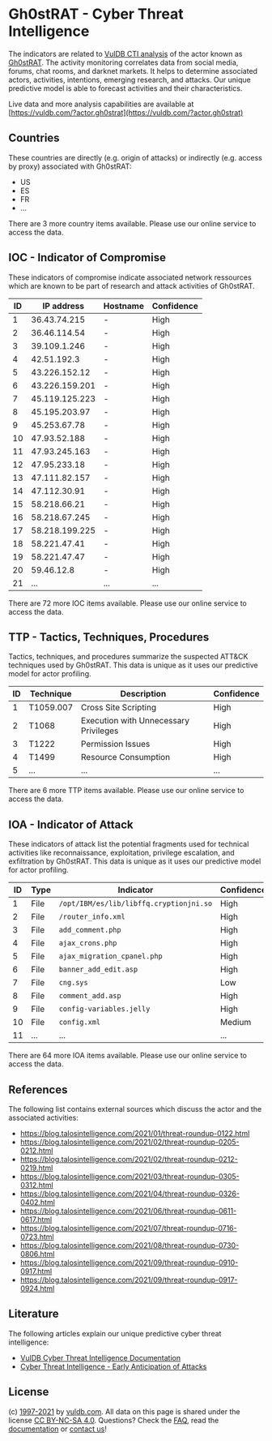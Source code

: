 # Gh0stRAT - Cyber Threat Intelligence

The indicators are related to [VulDB CTI analysis](https://vuldb.com/?doc.cti) of the actor known as [Gh0stRAT](https://vuldb.com/?actor.gh0strat). The activity monitoring correlates data from social media, forums, chat rooms, and darknet markets. It helps to determine associated actors, activities, intentions, emerging research, and attacks. Our unique predictive model is able to forecast activities and their characteristics.

Live data and more analysis capabilities are available at [https://vuldb.com/?actor.gh0strat](https://vuldb.com/?actor.gh0strat)

## Countries

These countries are directly (e.g. origin of attacks) or indirectly (e.g. access by proxy) associated with Gh0stRAT:

* US
* ES
* FR
* ...

There are 3 more country items available. Please use our online service to access the data.

## IOC - Indicator of Compromise

These indicators of compromise indicate associated network ressources which are known to be part of research and attack activities of Gh0stRAT.

ID | IP address | Hostname | Confidence
-- | ---------- | -------- | ----------
1 | 36.43.74.215 | - | High
2 | 36.46.114.54 | - | High
3 | 39.109.1.246 | - | High
4 | 42.51.192.3 | - | High
5 | 43.226.152.12 | - | High
6 | 43.226.159.201 | - | High
7 | 45.119.125.223 | - | High
8 | 45.195.203.97 | - | High
9 | 45.253.67.78 | - | High
10 | 47.93.52.188 | - | High
11 | 47.93.245.163 | - | High
12 | 47.95.233.18 | - | High
13 | 47.111.82.157 | - | High
14 | 47.112.30.91 | - | High
15 | 58.218.66.21 | - | High
16 | 58.218.67.245 | - | High
17 | 58.218.199.225 | - | High
18 | 58.221.47.41 | - | High
19 | 58.221.47.47 | - | High
20 | 59.46.12.8 | - | High
21 | ... | ... | ...

There are 72 more IOC items available. Please use our online service to access the data.

## TTP - Tactics, Techniques, Procedures

Tactics, techniques, and procedures summarize the suspected ATT&CK techniques used by Gh0stRAT. This data is unique as it uses our predictive model for actor profiling.

ID | Technique | Description | Confidence
-- | --------- | ----------- | ----------
1 | T1059.007 | Cross Site Scripting | High
2 | T1068 | Execution with Unnecessary Privileges | High
3 | T1222 | Permission Issues | High
4 | T1499 | Resource Consumption | High
5 | ... | ... | ...

There are 6 more TTP items available. Please use our online service to access the data.

## IOA - Indicator of Attack

These indicators of attack list the potential fragments used for technical activities like reconnaissance, exploitation, privilege escalation, and exfiltration by Gh0stRAT. This data is unique as it uses our predictive model for actor profiling.

ID | Type | Indicator | Confidence
-- | ---- | --------- | ----------
1 | File | `/opt/IBM/es/lib/libffq.cryptionjni.so` | High
2 | File | `/router_info.xml` | High
3 | File | `add_comment.php` | High
4 | File | `ajax_crons.php` | High
5 | File | `ajax_migration_cpanel.php` | High
6 | File | `banner_add_edit.asp` | High
7 | File | `cng.sys` | Low
8 | File | `comment_add.asp` | High
9 | File | `config-variables.jelly` | High
10 | File | `config.xml` | Medium
11 | ... | ... | ...

There are 64 more IOA items available. Please use our online service to access the data.

## References

The following list contains external sources which discuss the actor and the associated activities:

* https://blog.talosintelligence.com/2021/01/threat-roundup-0122.html
* https://blog.talosintelligence.com/2021/02/threat-roundup-0205-0212.html
* https://blog.talosintelligence.com/2021/02/threat-roundup-0212-0219.html
* https://blog.talosintelligence.com/2021/03/threat-roundup-0305-0312.html
* https://blog.talosintelligence.com/2021/04/threat-roundup-0326-0402.html
* https://blog.talosintelligence.com/2021/06/threat-roundup-0611-0617.html
* https://blog.talosintelligence.com/2021/07/threat-roundup-0716-0723.html
* https://blog.talosintelligence.com/2021/08/threat-roundup-0730-0806.html
* https://blog.talosintelligence.com/2021/09/threat-roundup-0910-0917.html
* https://blog.talosintelligence.com/2021/09/threat-roundup-0917-0924.html

## Literature

The following articles explain our unique predictive cyber threat intelligence:

* [VulDB Cyber Threat Intelligence Documentation](https://vuldb.com/?doc.cti)
* [Cyber Threat Intelligence - Early Anticipation of Attacks](https://www.scip.ch/en/?labs.20201022)

## License

(c) [1997-2021](https://vuldb.com/?doc.changelog) by [vuldb.com](https://vuldb.com/?doc.about). All data on this page is shared under the license [CC BY-NC-SA 4.0](https://creativecommons.org/licenses/by-nc-sa/4.0/). Questions? Check the [FAQ](https://vuldb.com/?doc.faq), read the [documentation](https://vuldb.com/?doc) or [contact us](https://vuldb.com/?contact)!
